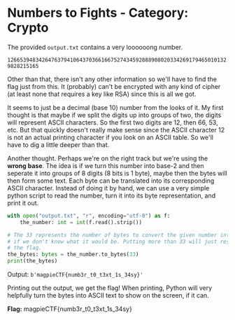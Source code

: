 # Numbers to Fights - Category: Crypto

The provided `output.txt` contains a very loooooong number.

```12665394834264763794106437036616675274345928889080203342691794650101329828215165```

Other than that, there isn't any other information so we'll have to find the flag just from this. It (probably) can't be encrypted with any kind of cipher (at least none that requires a key like RSA) since this is all we got. 

It seems to just be a decimal (base 10) number from the looks of it. My first thought is that maybe if we split the digits up into groups of two, the digits will represent ASCII characters. So the first two digits are 12, then 66, 53, etc. But that quickly doesn't really make sense since the ASCII character 12 is not an actual printing character if you look on an ASCII table. So we'll have to dig a little deeper than that.

Another thought. Perhaps we're on the right track but we're using the **wrong base**. The idea is if we turn this number into base-2 and then seperate it into groups of 8 digits (8 bits is 1 byte), maybe then the bytes will then form some text. Each byte can be translated into its corresponding ASCII character. Instead of doing it by hand, we can use a very simple python script to read the number, turn it into its byte representation, and print it out.

```python
with open("output.txt", "r", encoding="utf-8") as f:
    the_number: int = int(f.read().strip())

# The 33 represents the number of bytes to convert the given number into. We can guess some arbitrary numbers
# if we don't know what it would be. Putting more than 33 will just result in some padding being placed around
# the flag.
the_bytes: bytes = the_number.to_bytes(33)
print(the_bytes)
```

Output: `b'magpieCTF{numb3r_t0_t3xt_1s_34sy}'`

Printing out the output, we get the flag! When printing, Python will very helpfully turn the bytes into ASCII text to show on the screen, if it can.

**Flag:** magpieCTF{numb3r\_t0\_t3xt\_1s\_34sy}
